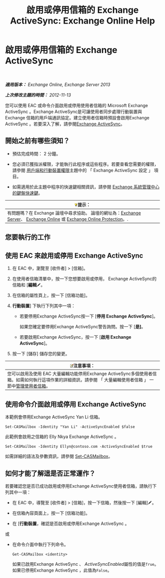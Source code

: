 ﻿---
title: '啟用或停用信箱的 Exchange ActiveSync: Exchange Online Help'
TOCTitle: 啟用或停用信箱的 Exchange ActiveSync
ms:assetid: dcf7c05b-b1b9-4b0f-800d-fec9f2ddc9e4
ms:mtpsurl: https://technet.microsoft.com/zh-tw/library/Bb124809(v=EXCHG.150)
ms:contentKeyID: 50554099
ms.date: 05/23/2018
mtps_version: v=EXCHG.150
ms.translationtype: MT
---

# 啟用或停用信箱的 Exchange ActiveSync

 

_**適用版本：** Exchange Online, Exchange Server 2013_

_**上次修改主題的時間：** 2012-11-13_

您可以使用 EAC 或命令介面啟用或停用使用者信箱的 Microsoft Exchange ActiveSync 。Exchange ActiveSync是可讓使用者同步處理行動裝置與 Exchange 信箱的用戶端通訊協定。建立使用者信箱時預設會啟用Exchange ActiveSync 。若要深入了解，請參閱[Exchange ActiveSync](exchange-activesync-exchange-2013-help.md)。

## 開始之前有哪些須知？

  - 預估完成時間： 2 分鐘。

  - 您必須已獲指派權限，才能執行此程序或這些程序。若要查看您需要的權限，請參閱 [用戶端和行動裝置權限](clients-and-mobile-devices-permissions-exchange-2013-help.md)主題中的 「 Exchange ActiveSync 設定 」 項目。

  - 如需適用於此主題中程序的快速鍵相關資訊，請參閱 [Exchange 系統管理中心的鍵盤快速鍵](keyboard-shortcuts-in-the-exchange-admin-center-exchange-online-protection-help.md)。

<table>
<thead>
<tr class="header">
<th><img src="images/Bb124558.tip(EXCHG.150).gif" title="提示" alt="提示" />提示：</th>
</tr>
</thead>
<tbody>
<tr class="odd">
<td>有問題嗎？在 Exchange 論壇中尋求協助。 論壇的網址為：<a href="https://go.microsoft.com/fwlink/p/?linkid=60612">Exchange Server</a>、 <a href="https://go.microsoft.com/fwlink/p/?linkid=267542">Exchange Online</a> 或 <a href="https://go.microsoft.com/fwlink/p/?linkid=285351">Exchange Online Protection</a>。.</td>
</tr>
</tbody>
</table>


## 您要執行的工作

## 使用 EAC 來啟用或停用 Exchange ActiveSync

1.  在 EAC 中，瀏覽至 \[收件者\] \> \[信箱\]。

2.  在使用者信箱清單中，按一下您想要啟用或停用， Exchange ActiveSync的信箱和 \[**編輯**![編輯圖示](images/JJ218640.6f53ccb2-1f13-4c02-bea0-30690e6ea71d(EXCHG.150).gif "編輯圖示")。

3.  在信箱的屬性頁上，按一下 \[信箱功能\]。

4.  **行動裝置**\] 下執行下列其中一項：
    
      - 若要停用Exchange ActiveSync按一下 \[**停用 Exchange ActiveSync**\]。
        
        如果您確定要停用Exchange ActiveSync警告詢問。按一下 \[**是\]**。
    
      - 若要啟用Exchange ActiveSync，按一下 \[**啟用 Exchange ActiveSync**\]。

5.  按一下 \[儲存\] 儲存您的變更。

<table>
<thead>
<tr class="header">
<th><img src="images/Bb124558.note(EXCHG.150).gif" title="注意事項" alt="注意事項" />注意事項：</th>
</tr>
</thead>
<tbody>
<tr class="odd">
<td>您可以啟用及使用 EAC 大量編輯功能停用Exchange ActiveSync多個使用者信箱。如需如何執行這項作業的詳細資訊，請參閱 「 大量編輯使用者信箱 」 一節中<a href="manage-user-mailboxes-exchange-2013-help.md">管理使用者信箱</a>。</td>
</tr>
</tbody>
</table>


## 使用命令介面啟用或停用 Exchange ActiveSync

本範例會停用Exchange ActiveSync Yan Li 信箱。

    Set-CASMailbox -Identity "Yan Li" -ActiveSyncEnabled $false

此範例會啟用之信箱的 Elly Nkya Exchange ActiveSync 。

    Set-CASMailbox -Identity Ellyn@contoso.com -ActiveSyncEnabled $true

如需詳細的語法及參數資訊，請參閱 [Set-CASMailbox](https://technet.microsoft.com/zh-tw/library/bb125264\(v=exchg.150\))。

## 如何才能了解這是否正常運作？

若要確認您是否已成功啟用或停用Exchange ActiveSync使用者信箱，請執行下列其中一項：

  - 在 EAC 中，導覽至 \[收件者\] \> \[信箱\]，按一下信箱，然後按一下 \[編輯\]![編輯圖示](images/JJ218640.6f53ccb2-1f13-4c02-bea0-30690e6ea71d(EXCHG.150).gif "編輯圖示")。

  - 在信箱內容頁面上，按一下 \[信箱功能\]。

  - 在 \[**行動裝置**，確認是否啟用或停用Exchange ActiveSync 。

或

  - 在命令介面中執行下列命令。
    
        Get-CASMailbox <identity>
    
    如果已啟用Exchange ActiveSync 、 *ActiveSyncEnabled*屬性的值是`True`。如果已停用Exchange ActiveSync ，此值為`False`。

